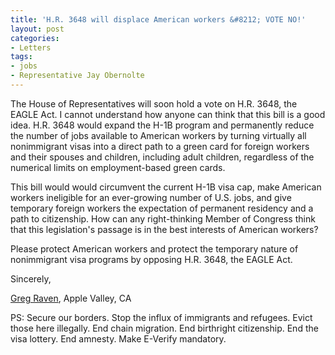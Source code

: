 ```yaml
---
title: 'H.R. 3648 will displace American workers &#8212; VOTE NO!'
layout: post
categories:
- Letters
tags:
- jobs
- Representative Jay Obernolte
---
```


The House of Representatives will soon hold a vote on H.R. 3648, the EAGLE Act. I cannot understand how anyone can think that this bill is a good idea. H.R. 3648 would expand the H-1B program and permanently reduce the number of jobs available to American workers by turning virtually all nonimmigrant visas into a direct path to a green card for foreign workers and their spouses and children, including adult children, regardless of the numerical limits on employment-based green cards.

This bill would would circumvent the current H-1B visa cap, make American workers ineligible for an ever-growing number of U.S. jobs, and give temporary foreign workers the expectation of permanent residency and a path to citizenship. How can any right-thinking Member of Congress think that this legislation's passage is in the best interests of American workers?

Please protect American workers and protect the temporary nature of nonimmigrant visa programs by opposing H.R. 3648, the EAGLE Act.

Sincerely,

[Greg Raven](https://www.gregraven.org/), Apple Valley, CA

PS: Secure our borders. Stop the influx of immigrants and refugees. Evict those here illegally. End chain migration. End birthright citizenship. End the visa lottery. End amnesty. Make E-Verify mandatory.